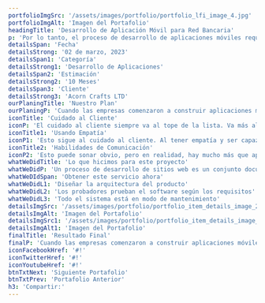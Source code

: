 ```yaml
---
portfolioImgSrc: '/assets/images/portfolio/portfolio_lfi_image_4.jpg'
portfolioImgAlt: 'Imagen del Portafolio'
headingTitle: 'Desarrollo de Aplicación Móvil para Red Bancaria'
p: 'Por lo tanto, el proceso de desarrollo de aplicaciones móviles requiere crear software que pueda ser instalado en el dispositivo, y habilitar servicios backend para el acceso a datos a través de APIs, y probar la aplicación en dispositivos objetivo. Java, Python, C++, Kotlin, y Rust son lenguajes populares para el desarrollo de aplicaciones.'
detailsSpan: 'Fecha'
detailsStrong: '02 de marzo, 2023'
detailsSpan1: 'Categoría'
detailsStrong1: 'Desarrollo de Aplicaciones'
detailsSpan2: 'Estimación'
detailsStrong2: '10 Meses'
detailsSpan3: 'Cliente'
detailsStrong3: 'Acorn Crafts LTD'
ourPlaningTitle: 'Nuestro Plan'
ourPlaningP: 'Cuando las empresas comenzaron a construir aplicaciones móviles, una preocupación era la proliferación de tecnología del lado del cliente. Las empresas se habían acostumbrado a estandarizar en una plataforma, como Java™ EE. Al estandarizar en una plataforma, un negocio podría contener un conjunto de habilidades en torno a una arquitectura estándar. Los dispositivos móviles tienen sus propios SDK de aplicaciones, lo que resulta en una proliferación de opciones del lado del cliente.'
iconTitle: 'Cuidado al Cliente'
iconP: 'El cuidado al cliente siempre va al tope de la lista. Va más allá de simplemente cuidar a los clientes y asegurarse de que estén contentos con sus servicios. Es un cuidado genuino.'
iconTitle1: 'Usando Empatía'
iconP1: 'Esto sigue al cuidado al cliente. Al tener empatía y ser capaz de ponerse en el lugar de su cliente, podrá llevar el cuidado al cliente al siguiente nivel.'
iconTitle2: 'Habilidades de Comunicación'
iconP2: 'Esto puede sonar obvio, pero en realidad, hay mucho más que aprender sobre cómo comunicarse con un cliente. Primero, debe ser capaz de hablar abiertamente.'
whatWeDidTitle: 'Lo que hicimos para este proyecto'
whatWeDidP: 'Un proceso de desarrollo de sitios web es un conjunto documentado y predecible de pasos a seguir para completar con éxito un proyecto de desarrollo de sitios web o aplicación web. Este proceso ayuda a alinear los recursos de desarrollo, las partes interesadas y los miembros del equipo para garantizar que todos los aspectos del proyecto se aborden y se entreguen a tiempo.'
whatWeDIdSpan: 'Obtener este servicio ahora'
whatWeDidL1: 'Diseñar la arquitectura del producto'
whatWeDidL2: 'Los probadores prueban el software según los requisitos'
whatWeDidL3: 'Todo el sistema está en modo de mantenimiento'
detailsImgSrc: '/assets/images/portfolio/portfolio_item_details_image_2.jpg'
detailsImgAlt: 'Imagen del Portafolio'
detailsImgSrc1: '/assets/images/portfolio/portfolio_item_details_image_3.jpg'
detailsImgAlt1: 'Imagen del Portafolio'
finalTitle: 'Resultado Final'
finalP: 'Cuando las empresas comenzaron a construir aplicaciones móviles, una preocupación era la proliferación de tecnología del lado del cliente. Las empresas se habían acostumbrado a estandarizar en una plataforma, como Java™ EE. Al estandarizar en una plataforma, un negocio podría contener un conjunto de habilidades en torno a una arquitectura estándar. Los dispositivos móviles tienen sus propios SDK de aplicaciones, lo que resulta en una proliferación de opciones del lado del cliente.'
iconFacebookHref: '#!'
iconTwitterHref: '#!'
iconYoutubeHref: '#!'
btnTxtNext: 'Siguiente Portafolio'
btnTxtPrev: 'Portafolio Anterior'
h3: 'Compartir:'
---
```

